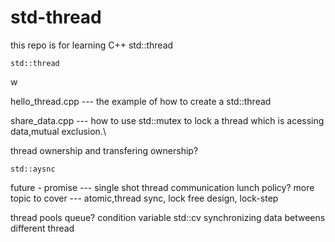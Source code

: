 # std-thread
this repo is for learning C++ std::thread
   
   ``std::thread ``

   w
      
   hello_thread.cpp --- the example of how to create a std::thread

   share_data.cpp    --- how to use std::mutex to lock a thread which is acessing data,mutual exclusion.\

   thread ownership and transfering ownership?
   
    std::aysnc
   
   future - promise --- single shot thread communication 
    lunch policy?
   more topic to cover --- atomic,thread sync, lock free design, lock-step
    
   thread pools
   queue?
   condition variable
   std::cv
   synchronizing data betweens different thread

